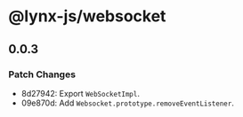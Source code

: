 # @lynx-js/websocket

## 0.0.3

### Patch Changes

- 8d27942: Export `WebSocketImpl`.
- 09e870d: Add `Websocket.prototype.removeEventListener`.
